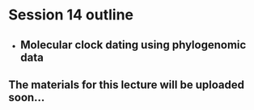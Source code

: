 # Session 14 outline

* ## Molecular clock dating using phylogenomic data
## The materials for this lecture will be uploaded soon...
